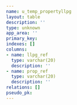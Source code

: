 ```yaml
---
name: u_temp_propertyllpg
layout: table
description: ''
type: unknown
app_area: ''
primary_key: 
indexes: []
columns:
- name: llpg_ref
  type: varchar(20)
  description: ''
- name: prop_ref
  type: varchar(20)
  description: ''
relations: []
pseudo_pk: 
---
```


